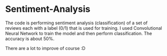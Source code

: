 # Sentiment-Analysis
The code is performing sentiment analysis (classification) of a set of reviews each with a label (0/1) that is used for training. I used Convolutional Neural Network to train the model and then perform classification.
The accuracy is about 50%.

There are a lot to improve of course :D
